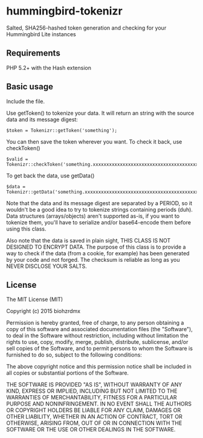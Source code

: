 # hummingbird-tokenizr

Salted, SHA256-hashed token generation and checking for your Hummingbird Lite instances

## Requirements

PHP 5.2+ with the Hash extension

## Basic usage

Include the file.

Use getToken() to tokenize your data. It will return an string with the source data and its message digest:

	$token = Tokenizr::getToken('something');

You can then save the token wherever you want. To check it back, use checkToken()

	$valid = Tokenizr::checkToken('something.xxxxxxxxxxxxxxxxxxxxxxxxxxxxxxxxxxxxxxxxxxxxx');

To get back the data, use getData()

	$data = Tokenizr::getData('something.xxxxxxxxxxxxxxxxxxxxxxxxxxxxxxxxxxxxxxxxxxxxx');

Note that the data and its message digest are separated by a PERIOD, so it wouldn't be a good idea to try to tokenize strings containing periods (duh). Data structures (arrays/objects) aren't supported as-is, if you want to tokenize them, you'll have to serialize and/or base64-encode them before using this class.

Also note that the data is saved in plain sight, THIS CLASS IS NOT DESIGNED TO ENCRYPT DATA. The purpose of this class is to provide a way to check if the data (from a cookie, for example) has been generated by your code and not forged. The checksum is reliable as long as you NEVER DISCLOSE YOUR SALTS.

## License

The MIT License (MIT)

Copyright (c) 2015 biohzrdmx

Permission is hereby granted, free of charge, to any person obtaining a copy of this software and associated documentation files (the "Software"), to deal in the Software without restriction, including without limitation the rights to use, copy, modify, merge, publish, distribute, sublicense, and/or sell copies of the Software, and to permit persons to whom the Software is furnished to do so, subject to the following conditions:

The above copyright notice and this permission notice shall be included in all copies or substantial portions of the Software.

THE SOFTWARE IS PROVIDED "AS IS", WITHOUT WARRANTY OF ANY KIND, EXPRESS OR IMPLIED, INCLUDING BUT NOT LIMITED TO THE WARRANTIES OF MERCHANTABILITY, FITNESS FOR A PARTICULAR PURPOSE AND NONINFRINGEMENT. IN NO EVENT SHALL THE AUTHORS OR COPYRIGHT HOLDERS BE LIABLE FOR ANY CLAIM, DAMAGES OR OTHER LIABILITY, WHETHER IN AN ACTION OF CONTRACT, TORT OR OTHERWISE, ARISING FROM, OUT OF OR IN CONNECTION WITH THE SOFTWARE OR THE USE OR OTHER DEALINGS IN THE SOFTWARE.

